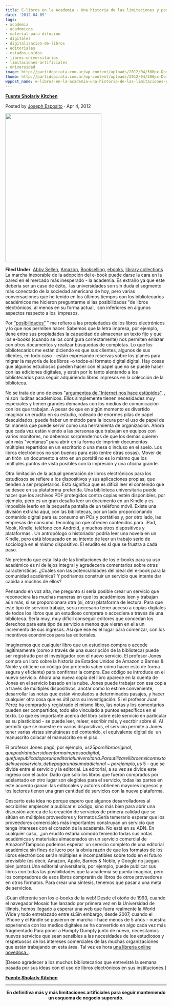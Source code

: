 ```yaml
---
title: E-libros en la Academia - Una historia de las limitaciones y posibilidades
date: '2012-04-05'
tags:
- academia
- academicos
- material-para-difusion
- digitales
- digitalizacion-de-libros
- editoriales
- estados-unidos
- libros-universitarios
- limitaciones-artificiales
- universidad
image: http://partidopirata.com.ar/wp-content/uploads/2012/04/300px-Domenico_Ghirlandaio_-_St_Jerome_in_his_study.jpg
thumb: http://partidopirata.com.ar/wp-content/uploads/2012/04/300px-Domenico_Ghirlandaio_-_St_Jerome_in_his_study-150x150.jpg
wppost_name: e-libros-en-la-academia-una-historia-de-las-limitaciones-y-posibilidades
---
```


<strong><a href="http://scholarlykitchen.sspnet.org/2012/04/04/e-books-in-the-academy/" target="_blanK">Fuente Sholarly Kitchen</a></strong>
<div>Posted by <a title="View all posts by Joseph Esposito" href="http://scholarlykitchen.sspnet.org/author/jesposito/" rel="author">Joseph Esposito</a> ⋅ <time datetime="2012-04-04T05:30:07+00:00" pubdate="">Apr 4, 2012</time></div>

<a href="http://partidopirata.com.ar/wp-content/uploads/2012/04/300px-Domenico_Ghirlandaio_-_St_Jerome_in_his_study.jpg"><img class="size-full wp-image-3799" title="San Jerónimo" src="http://partidopirata.com.ar/wp-content/uploads/2012/04/300px-Domenico_Ghirlandaio_-_St_Jerome_in_his_study.jpg" alt="" width="300" height="465" /></a>


<div><strong>Filed Under</strong>  <a href="http://scholarlykitchen.sspnet.org/tag/abby-sellen/" rel="tag">Abby Sellen</a>, <a href="http://scholarlykitchen.sspnet.org/tag/amazon/" rel="tag">Amazon</a>, <a href="http://scholarlykitchen.sspnet.org/tag/bookselling/" rel="tag">Bookselling</a>, <a href="http://scholarlykitchen.sspnet.org/tag/ebooks/" rel="tag">ebooks</a>, <a href="http://scholarlykitchen.sspnet.org/tag/library-collections/" rel="tag">library collections</a></div>
La marcha inexorable de la adopción del e-book puede darse la cara en la pared en el mercado más inesperado - la academia. Es extraño ya que este debería ser un caso de ézito,  las universidades son sin duda el segmento más conectado de la sociedad americana de hoy, pero varias conversaciones que he tenido en los últimos tiempos con los bibliotecarios académicos me hicieron preguntarme si las posibilidades "de libros electrónicos, al menos en su forma actual,  son inferiores en algunos aspectos respecto a los  impresos.

Por <a title="paperless office" href="http://j.mp/gK9lHG" target="_blank">“posibilidades”</a> " me refiero a las propiedades de los libros electrónicos y lo que nos permiten hacer. Sabemos que la letra impresa, por ejemplo, tiene entre sus propiedades la capacidad de almacenar un texto fijo y que los e-books (cuando se los configura correctamente) nos permiten enlazar con otros documentos y realizar búsquedas de completas. Lo que los bibliotecarios me están diciendo es que sus clientes, algunos de sus clientes, en todo caso - están expresando reservas sobre los planes para migrar la mayoría de los libros -o todos-al formato digital digital. Hay cosas que algunos estudiosos pueden hacer con el papel que no se puede hacer con las ediciones digitales, y están por lo tanto alentando a los bibliotecarios para seguir adquiriendo libros impresos en la colección de la biblioteca.

No se trata de uno de esos "<a title="Internet makes us stupid" href="http://j.mp/HgYgt9" target="_blank">argumentos de "Internet nos hace estúpidos",</a> , ni son  luditas académicos. Ellos simplemente tienen necesidades muy especiales y tienen grandes demandas con los medios de comunicación con los que trabajan. A pesar de que en algún momento es divertido imaginar un erudito en su estudio, rodeado de enormes pilas de papel descuidados, puede haber un método para la locura por el uso de papel de tal manera que puede servir como una herramienta de organización. Ahora que cada vez están viendo a las personas que trabajan en equipos con varios monitores, no debemos sorprendernos de que los demás quieren aún más "ventanas" para abrir en la forma de imprimir documentos múltiples repartidos en un escritorio o una mesa o incluso en el suelo. Los libros electrónicos no son buenos para esto (entre otras cosas). Mover de un tirón  un documento a otro en un portátil no es lo mismo que los múltiples puntos de vista posibles con la impresión y una oficina grande.

Otra limitación de la actual generación de libros electrónicos para los estudiosos se refiere a los dispositivos y sus aplicaciones propias, que tienden a ser propietarios. Esto significa que es difícil leer el contenido que se desee en su plataforma preferida. Una biblioteca universitaria puede hacer que los archivos PDF protegidos contra copias estén disponibles, por ejemplo, pero es un gran desafío leer un documento en un Kindle y es imposible leerlo en la pequeña pantalla de un teléfono móvil. Existe una división extraña aquí, con las bibliotecas, por un lado proporcionando contenido digital para su consumo en PCs y portátiles y, por otro lado, las empresas de consumo  tecnológíco que ofrecen contenidos para  iPad, Nook, Kindle, teléfono con Android, y muchos otros dispositivos y plataformas . Un antropólogo o historiador podría leer una novela en un Kindle, pero está bloqueado en su intento de leer un trabajo serio de  sociología en el mismo dispositivo. El erudito es sl que se frustra a cada paso.

No pretendo que esta lista de las limitaciones de los e-books para su uso académico es ni de lejos integral y agradecería comentarios sobre otras características. ¿Cuáles son las potencialidades del ideal del e-book para la comunidad académica? Y podríamos construir un servicio que intente dar cabida a muchos de ellos?

Pensando en voz alta, me pregunto si sería posible crear un servicio que reconociera las muchas maneras en que los académicos leen y trabajan aún más, si se proporcionara otra (sí, otra) plataforma de lectura. Para que este tipo de servicio trabaje, sería necesario tener acceso a copias digitales de todos los libros que un estudioso comprara o accediera a través de una biblioteca. Sería muy, muy difícil conseguir editores que concedan los derechos para este tipo de servicio a menos que vieran en ella un incremento de sus ingresos. Así que ese es el lugar para comenzar, con los incentivos económicos para las editoriales.

Imaginemos que cualquier libro que un estudioso compra o accede legítimamente (como a través de una suscripción de la biblioteca) puede ser registrado por el investigador con el nuevo servicio. El profesor Jones compra un libro sobre la historia de Estados Unidos de Amazon o Barnes &amp; Noble y obtiene un código (no pretendo saber cómo hacer esto de forma segura y eficiente) para confirmar la compra. Ese código se introduce en el nuevo servicio. Ahora una nueva copia del libro aparece en la cuenta de Jones en el servicio basado en la nube. Jones puede trabajar con esa copia a través de múltiples dispositivos, anotar como lo estime conveniente, desarrollar las notas que están vinculados a determinados pasajes, y hacer cualquier otra cosa que es útil para su investigación. Si el profesor Juan Pérez ha comprado y registrado el mismo libro, las notas y los comentarios pueden ser compartidos, todo ello vinculado a puntos específicos en el texto. Lo que es importante acerca del libro sobre este servicio en particular es su plasticidad - se puede leer, releer, escribir más, y escrbir sobre él. Al permitir que se muestre en varios dispositivos, el servicio permite a Jones  tener varias vistas simultáneas del contenido, el equivalente digital de  un manuscrito colocar el manuscrito en el piso.

El profesor Jones pagó, por ejemplo, u$s 25 por el libro original, que podría haber sido en forma impresa o digital, que fue publicado por una editorial universitaria. Para utilizar el libro en el contexto del nuevo servicio, debe pagar una suma adicional - por ejemplo, u$s 5 - que se divide entre el servicio y la editorial. La editorial, a su vez se divide este ingreso con el autor. Dado que sólo los libros que fueron comprados por adelantado en otro lugar son elegibles para el servicio, todas las partes en este acuerdo ganan: las editoriales y autores obtienen mayores ingresos y los lectores tienen una gran cantidad de servicios con la nueva plataforma.

Descarto esta idea no porque espero que algunos desarrolladores al escribirles empiecen a publicar el código, sino más bien para abrir una discusión acerca de la creación de servicios de primera calidad que se sitúan en múltiples proveedores y formatos.Sería temerario esperar que los proveedores comerciales más importantes construyan un servicio que tenga intereses con el corazón de la academia. No está en su ADN. En cualquier caso,  ¿un erudito estaría cómodo teniendo todas sus notas académicas y materiales almacenados en un servicio comercial de Amazon?Tampoco podemos esperar  un servicio completo de una editorial académica sin fines de lucro por la obvia razón de que los formatos de los libros electrónicos serán múltiples e incompatibles sobre todo en el futuro previsible (es decir, Amazon, Apple, Barnes &amp; Noble, y Google no juegan bien juntos).Una editorial universitaria, por ejemplo, puede publicar sus libros con todas las posibilidades que la academia se pueda imaginar, pero los compradores de esos libros comprarán de libros de otros proveedores en otros formatos. Para crear una síntesis, tenemos que pasar a una meta de servicios.

¡Cuán diferente son los e-books de la web! Desde el otoño de 1993, cuando el navegador Mosaic fue lanzado por primera vez en la Universidad de Illinois, hemos llegado a esperar una web que fuera realmente la World Wide y todo entrelazado entre sí.Sin embargo, desde 2007, cuando el iPhone y el Kindle se pusieron en marcha - hace menos de 5 años - nuestra experiencia con los medios digitales se ha convertido en algo cada vez más fragmentado.Para poner a Humpty Dumpty junto de nuevo, necesitamos nuevos servicios que sean sensibles a las necesidades de los estudiosos y respetuosos de los intereses comerciales de las muchas organizaciones que están trabajando en esta área. Tal vez es hora <a title="Newfangled bookstore" href="http://j.mp/y8tSg7" target="_blank">una librería online novedosa .</a>.

[Deseo agradecer a los muchos bibliotecarios que entrevisté la semana pasada por sus ideas con el uso de libros electrónicos en sus instituciones.]

<strong><a href="http://scholarlykitchen.sspnet.org/2012/04/04/e-books-in-the-academy/" target="_blanK">Fuente Sholarly Kitchen</a></strong>

<hr />
<p style="text-align: center;"><strong>En definitiva más y más limitaciones artificiales para seguir manteniendo un esquema de negocio superado.</strong></p>
